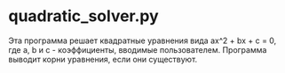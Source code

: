 # quadratic_solver.py

Эта программа решает квадратные уравнения вида ax^2 + bx + c = 0, где a, b и c - коэффициенты, вводимые пользователем. Программа выводит корни уравнения, если они существуют.
